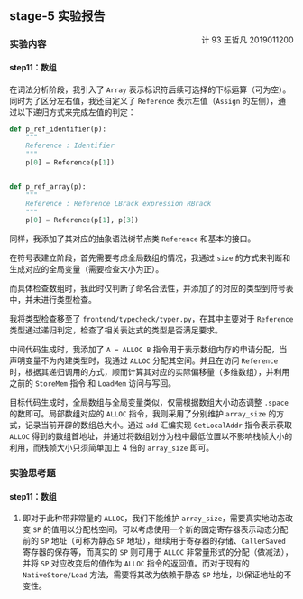 ## stage-5 实验报告

<div style="float:none"><font style="float:right">计 93 王哲凡 2019011200</font></div>

### 实验内容

#### step11：数组

在词法分析阶段，我引入了 `Array` 表示标识符后续可选择的下标运算（可为空）。同时为了区分左右值，我还自定义了 `Reference` 表示左值（`Assign` 的左侧），通过以下递归方式来完成左值的判定：

```python
def p_ref_identifier(p):
    """
    Reference : Identifier
    """
    p[0] = Reference(p[1])


def p_ref_array(p):
    """
    Reference : Reference LBrack expression RBrack
    """
    p[0] = Reference(p[1], p[3])
```

同样，我添加了其对应的抽象语法树节点类 `Reference` 和基本的接口。

在符号表建立阶段，首先需要考虑全局数组的情况，我通过 `size` 的方式来判断和生成对应的全局变量（需要检查大小为正）。

而具体检查数组时，我此时仅判断了命名合法性，并添加了的对应的类型到符号表中，并未进行类型检查。

我将类型检查移至了 `frontend/typecheck/typer.py`，在其中主要对于 `Reference` 类型通过递归判定，检查了相关表达式的类型是否满足要求。

中间代码生成时，我添加了 `A = ALLOC B` 指令用于表示数组内存的申请分配，当声明变量不为内建类型时，我通过 `ALLOC` 分配其空间。并且在访问 `Reference` 时，根据其递归调用的方式，顺而计算其对应的实际偏移量（多维数组），并利用之前的 `StoreMem` 指令 和 `LoadMem` 访问与写回。

目标代码生成时，全局数组与全局变量类似，仅需根据数组大小动态调整 `.space` 的数即可。局部数组对应的 `ALLOC` 指令，我则采用了分别维护 `array_size` 的方式，记录当前开辟的数组总大小。通过 `add` 汇编实现 `GetLocalAddr` 指令表示获取 `ALLOC` 得到的数组首地址，并通过将数组划分为栈中最低位置以不影响栈帧大小的利用，而栈帧大小只须简单加上 $4$ 倍的 `array_size` 即可。

### 实验思考题

#### step11：数组

1. 即对于此种带非常量的 `ALLOC`，我们不能维护 `array_size`，需要真实地动态改变 `SP` 的值用以分配栈空间。可以考虑使用一个新的固定寄存器表示动态分配前的 `SP` 地址（可称为静态 `SP` 地址），继续用于寄存器的存储、`CallerSaved` 寄存器的保存等，而真实的 `SP` 则可用于 `ALLOC` 非常量形式的分配（做减法），并将 `SP` 对应改变后的值作为 `ALLOC` 指令的返回值。而对于现有的 `NativeStore/Load` 方法，需要将其改为依赖于静态 `SP` 地址，以保证地址的不变性。

